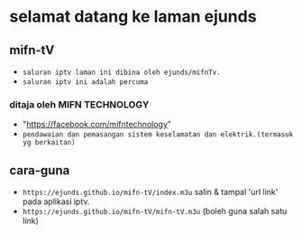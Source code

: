 # selamat datang ke laman ejunds
## mifn-tV
- `saluran iptv laman ini dibina oleh ejunds/mifnTv.`
- `saluran iptv ini adalah percuma`
### ditaja oleh MIFN TECHNOLOGY
- "https://facebook.com/mifntechnology"
- `pendawaian dan pemasangan sistem keselamatan dan elektrik.(termasuk yg berkaitan)`
## cara-guna
- `https://ejunds.github.io/mifn-tV/index.m3u` salin & tampal 'url link' pada aplikasi iptv.
- `https://ejunds.github.io/mifn-tV/mifn-tV.m3u` (boleh guna salah satu link)

